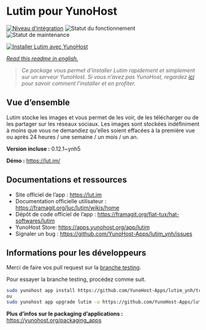 <!--
N.B.: This README was automatically generated by https://github.com/YunoHost/apps/tree/master/tools/readme_generator
It shall NOT be edited by hand.
-->

# Lutim pour YunoHost

[![Niveau d’intégration](https://dash.yunohost.org/integration/lutim.svg)](https://dash.yunohost.org/appci/app/lutim) ![Statut du fonctionnement](https://ci-apps.yunohost.org/ci/badges/lutim.status.svg) ![Statut de maintenance](https://ci-apps.yunohost.org/ci/badges/lutim.maintain.svg)

[![Installer Lutim avec YunoHost](https://install-app.yunohost.org/install-with-yunohost.svg)](https://install-app.yunohost.org/?app=lutim)

*[Read this readme in english.](./README.md)*

> *Ce package vous permet d’installer Lutim rapidement et simplement sur un serveur YunoHost.
Si vous n’avez pas YunoHost, regardez [ici](https://yunohost.org/#/install) pour savoir comment l’installer et en profiter.*

## Vue d’ensemble

Lutim stocke les images et vous permet de les voir, de les télécharger ou de les partager sur les réseaux sociaux.
Les images sont stockées indéfiniment à moins que vous ne demandiez qu'elles soient effacées à la première vue ou après 24 heures / une semaine / un mois / un an.

**Version incluse :** 0.12.1~ynh5

**Démo :** https://lut.im/
## Documentations et ressources

* Site officiel de l’app : <https://lut.im>
* Documentation officielle utilisateur : <https://framagit.org/luc/lutim/wikis/home>
* Dépôt de code officiel de l’app : <https://framagit.org/fiat-tux/hat-softwares/lutim>
* YunoHost Store: <https://apps.yunohost.org/app/lutim>
* Signaler un bug : <https://github.com/YunoHost-Apps/lutim_ynh/issues>

## Informations pour les développeurs

Merci de faire vos pull request sur la [branche testing](https://github.com/YunoHost-Apps/lutim_ynh/tree/testing).

Pour essayer la branche testing, procédez comme suit.

``` bash
sudo yunohost app install https://github.com/YunoHost-Apps/lutim_ynh/tree/testing --debug
ou
sudo yunohost app upgrade lutim -u https://github.com/YunoHost-Apps/lutim_ynh/tree/testing --debug
```

**Plus d’infos sur le packaging d’applications :** <https://yunohost.org/packaging_apps>